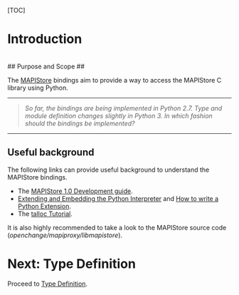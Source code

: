 [TOC]

# Introduction #

<br/>
## Purpose and Scope ##

The [MAPIStore][whatis] bindings aim to provide a way to access the MAPIStore C library using Python.

[whatis]: http://tracker.openchange.org/projects/openchange/wiki/MAPIStore_10_Development_Guide#What-is-MAPIStore/ "MAPIStore 1.0 Development Guide"

- - -
> *So far, the bindings are being implemented in Python 2.7. Type and module definition changes slightly in Python 3. In which fashion should the bindings be implemented?*

- - -

## Useful background ##

The following links can provide useful background to understand the MAPIStore bindings.

  *  The [MAPIStore 1.0 Development guide][devguide].
  *  [Extending and Embedding the Python Interpreter][extending] and [How to write a Python Extension][howtowrite].
  *  The [talloc Tutorial][tutorial].

[devguide]: http://tracker.openchange.org/projects/openchange/wiki/MAPIStore_10_Development_Guide
[extending]: https://docs.python.org/3/extending/index.html
[howtowrite]: http://starship.python.net/crew/arcege/extwriting/pyext.html
[tutorial]: https://talloc.samba.org/talloc/doc/html/libtalloc__tutorial.html

It is also highly recommended to take a look to the MAPIStore source code \(*openchange/mapiproxy/libmapistore*\).
# Next: Type Definition #

Proceed to [Type Definition](typedefinition.html).
